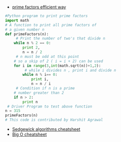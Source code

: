 - [prime factors efficient way](https://www.geeksforgeeks.org/print-all-prime-factors-of-a-given-number/)
```py
#Python program to print prime factors
import math
# A function to print all prime factors of 
# a given number n
def primeFactors(n):
     # Print the number of two's that divide n
    while n % 2 == 0:
        print 2,
        n = n / 2
     # n must be odd at this point
    # so a skip of 2 ( i = i + 2) can be used
    for i in range(3,int(math.sqrt(n))+1,2):
         # while i divides n , print i and divide n
        while n % i== 0:
            print i,
            n = n / i
     # Condition if n is a prime
    # number greater than 2
    if n > 2:
        print n
 # Driver Program to test above function
n = 315
primeFactors(n)
# This code is contributed by Harshit Agrawal
```
- [Sedgewick algorithms cheatsheet](https://algs4.cs.princeton.edu/cheatsheet/)
- [Big O cheatsheet](https://www.bigocheatsheet.com/)
